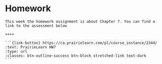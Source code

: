 # Homework

````{panels}
This week the homework assignment is about Chapter 7. You can find a link to the assessment below

++++ 

```{link-button} https://ca.prairielearn.com/pl/course_instance/2344/
:text: PrairieLearn HW7
:type: url
:classes: btn-outline-success btn-block stretched-link text-dark
```
````
